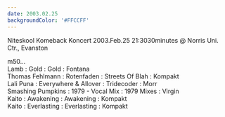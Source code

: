 ```yaml
---
date: 2003.02.25
backgroundColor: '#FFCCFF'
---
```



Niteskool Komeback Koncert 2003.Feb.25 21:3030minutes @ Norris Uni. Ctr., Evanston  

m50...  
Lamb : Gold : Gold : Fontana  
Thomas Fehlmann : Rotenfaden : Streets Of Blah : Kompakt  
Lali Puna : Everywhere & Allover : Tridecoder : Morr  
Smashing Pumpkins : 1979 - Vocal Mix : 1979 Mixes : Virgin  
Kaito : Awakening : Awakening : Kompakt  
Kaito : Everlasting : Everlasting : Kompakt